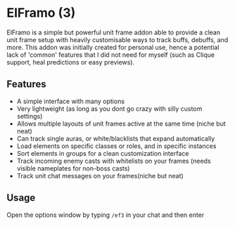 # ElFramo (3)

ElFramo is a simple but powerful unit frame addon able to provide a clean unit frame setup with heavily customisable ways to track buffs, debuffs, and more. This addon was initially created for personal use, hence a potential lack of 'common' features that I did not need for myself  (such as Clique support, heal predictions or easy previews).


## Features

* A simple interface with many options
* Very lightweight (as long as you dont go crazy with silly custom settings)
* Allows multiple layouts of unit frames active at the same time (niche but neat)
* Can track single auras, or white/blacklists that expand automatically
* Load elements on specific classes or roles, and in specific instances
* Sort elements in groups for a clean customization interface
* Track incoming enemy casts with whitelists on your frames (needs visible nameplates for non-boss casts)
* Track unit chat messages on your frames(niche but neat)

## Usage

Open the options window by typing `/ef3` in your chat and then enter
